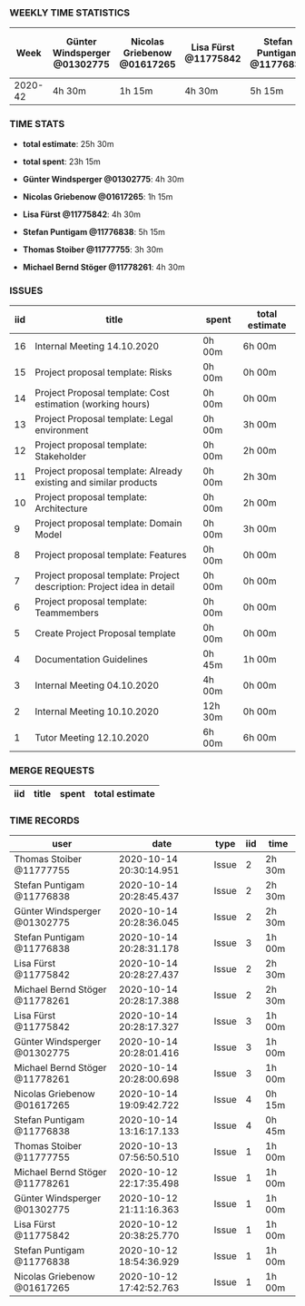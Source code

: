 ### WEEKLY TIME STATISTICS

|Week   |Günter Windsperger<br>@01302775|Nicolas Griebenow<br>@01617265|Lisa Fürst<br>@11775842|Stefan Puntigam<br>@11776838|Thomas Stoiber<br>@11777755|Michael Bernd Stöger<br>@11778261|
|---    |---                            |---                           |---                    |---                         |---                        |---                              |
|2020-42|4h 30m                         |1h 15m                        |4h 30m                 |5h 15m                      |3h 30m                     |4h 30m                           |

### TIME STATS

* **total estimate**: 25h 30m
* **total spent**: 23h 15m

* **Günter Windsperger @01302775**: 4h 30m
* **Nicolas Griebenow @01617265**: 1h 15m
* **Lisa Fürst @11775842**: 4h 30m
* **Stefan Puntigam @11776838**: 5h 15m
* **Thomas Stoiber @11777755**: 3h 30m
* **Michael Bernd Stöger @11778261**: 4h 30m

### ISSUES

|iid|title                                                                 |spent  |total estimate|
|---|---                                                                   |---    |---           |
|16 |Internal Meeting 14.10.2020                                           |0h 00m |6h 00m        |
|15 |Project proposal template: Risks                                      |0h 00m |0h 00m        |
|14 |Project Proposal template: Cost estimation (working hours)            |0h 00m |0h 00m        |
|13 |Project Proposal template: Legal environment                          |0h 00m |3h 00m        |
|12 |Project proposal template: Stakeholder                                |0h 00m |2h 00m        |
|11 |Project proposal template: Already existing and similar products      |0h 00m |2h 30m        |
|10 |Project proposal template: Architecture                               |0h 00m |2h 00m        |
|9  |Project proposal template: Domain Model                               |0h 00m |3h 00m        |
|8  |Project proposal template: Features                                   |0h 00m |0h 00m        |
|7  |Project proposal template: Project description: Project idea in detail|0h 00m |0h 00m        |
|6  |Project proposal template: Teammembers                                |0h 00m |0h 00m        |
|5  |Create Project Proposal template                                      |0h 00m |0h 00m        |
|4  |Documentation Guidelines                                              |0h 45m |1h 00m        |
|3  |Internal Meeting 04.10.2020                                           |4h 00m |0h 00m        |
|2  |Internal Meeting 10.10.2020                                           |12h 30m|0h 00m        |
|1  |Tutor Meeting 12.10.2020                                              |6h 00m |6h 00m        |

### MERGE REQUESTS

|iid|title|spent|total estimate|
|---|---  |---  |---           |

### TIME RECORDS

|user                          |date                   |type |iid|time  |
|---                           |---                    |---  |---|---   |
|Thomas Stoiber @11777755      |2020-10-14 20:30:14.951|Issue|2  |2h 30m|
|Stefan Puntigam @11776838     |2020-10-14 20:28:45.437|Issue|2  |2h 30m|
|Günter Windsperger @01302775  |2020-10-14 20:28:36.045|Issue|2  |2h 30m|
|Stefan Puntigam @11776838     |2020-10-14 20:28:31.178|Issue|3  |1h 00m|
|Lisa Fürst @11775842          |2020-10-14 20:28:27.437|Issue|2  |2h 30m|
|Michael Bernd Stöger @11778261|2020-10-14 20:28:17.388|Issue|2  |2h 30m|
|Lisa Fürst @11775842          |2020-10-14 20:28:17.327|Issue|3  |1h 00m|
|Günter Windsperger @01302775  |2020-10-14 20:28:01.416|Issue|3  |1h 00m|
|Michael Bernd Stöger @11778261|2020-10-14 20:28:00.698|Issue|3  |1h 00m|
|Nicolas Griebenow @01617265   |2020-10-14 19:09:42.722|Issue|4  |0h 15m|
|Stefan Puntigam @11776838     |2020-10-14 13:16:17.133|Issue|4  |0h 45m|
|Thomas Stoiber @11777755      |2020-10-13 07:56:50.510|Issue|1  |1h 00m|
|Michael Bernd Stöger @11778261|2020-10-12 22:17:35.498|Issue|1  |1h 00m|
|Günter Windsperger @01302775  |2020-10-12 21:11:16.363|Issue|1  |1h 00m|
|Lisa Fürst @11775842          |2020-10-12 20:38:25.770|Issue|1  |1h 00m|
|Stefan Puntigam @11776838     |2020-10-12 18:54:36.929|Issue|1  |1h 00m|
|Nicolas Griebenow @01617265   |2020-10-12 17:42:52.763|Issue|1  |1h 00m|
